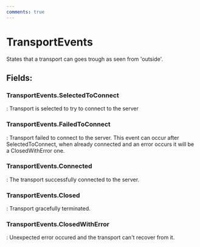 ```yaml
---
comments: true
---
```

# TransportEvents

States that a transport can goes trough as seen from 'outside'. 

## **Fields**:
### **TransportEvents.SelectedToConnect**
: Transport is selected to try to connect to the server 
### **TransportEvents.FailedToConnect**
: Transport failed to connect to the server. This event can occur after SelectedToConnect, when already connected and an error occurs it will be a ClosedWithError one. 
### **TransportEvents.Connected**
: The transport successfully connected to the server. 
### **TransportEvents.Closed**
: Transport gracefully terminated. 
### **TransportEvents.ClosedWithError**
: Unexpected error occured and the transport can't recover from it. 